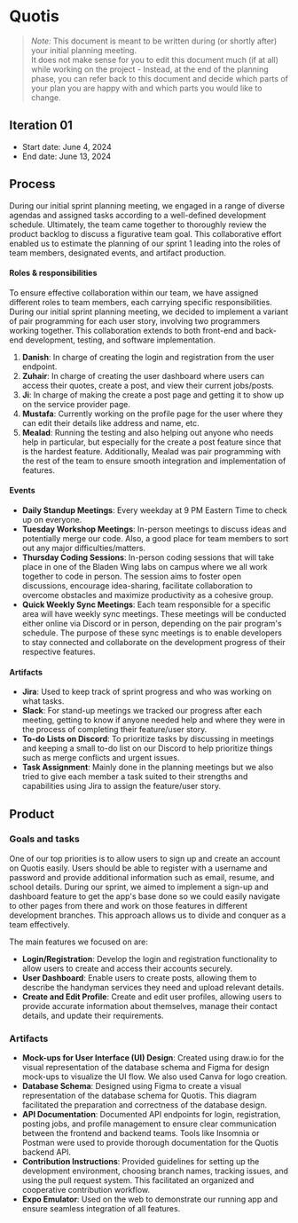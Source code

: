 # Quotis

> _Note:_ This document is meant to be written during (or shortly after) your initial planning meeting.     
> It does not make sense for you to edit this document much (if at all) while working on the project - Instead, at the end of the planning phase, you can refer back to this document and decide which parts of your plan you are happy with and which parts you would like to change.

## Iteration 01

* Start date: June 4, 2024
* End date: June 13, 2024

## Process

During our initial sprint planning meeting, we engaged in a range of diverse agendas and assigned tasks according to a well-defined development schedule. Ultimately, the team came together to thoroughly review the product backlog to discuss a figurative team goal. This collaborative effort enabled us to estimate the planning of our sprint 1 leading into the roles of team members, designated events, and artifact production.

#### Roles & responsibilities

To ensure effective collaboration within our team, we have assigned different roles to team members, each carrying specific responsibilities. During our initial sprint planning meeting, we decided to implement a variant of pair programming for each user story, involving two programmers working together. This collaboration extends to both front-end and back-end development, testing, and software implementation.

1. **Danish**: In charge of creating the login and registration from the user endpoint.
2. **Zuhair**: In charge of creating the user dashboard where users can access their quotes, create a post, and view their current jobs/posts.
3. **Ji**: In charge of making the create a post page and getting it to show up on the service provider page.
4. **Mustafa**: Currently working on the profile page for the user where they can edit their details like address and name, etc.
5. **Mealad**: Running the testing and also helping out anyone who needs help in particular, but especially for the create a post feature since that is the hardest feature. Additionally, Mealad was pair programming with the rest of the team to ensure smooth integration and implementation of features.

#### Events

* **Daily Standup Meetings**: Every weekday at 9 PM Eastern Time to check up on everyone.
* **Tuesday Workshop Meetings**: In-person meetings to discuss ideas and potentially merge our code. Also, a good place for team members to sort out any major difficulties/matters.
* **Thursday Coding Sessions**: In-person coding sessions that will take place in one of the Bladen Wing labs on campus where we all work together to code in person. The session aims to foster open discussions, encourage idea-sharing, facilitate collaboration to overcome obstacles and maximize productivity as a cohesive group.
* **Quick Weekly Sync Meetings**: Each team responsible for a specific area will have weekly sync meetings. These meetings will be conducted either online via Discord or in person, depending on the pair program's schedule. The purpose of these sync meetings is to enable developers to stay connected and collaborate on the development progress of their respective features.

#### Artifacts

* **Jira**: Used to keep track of sprint progress and who was working on what tasks.
* **Slack**: For stand-up meetings we tracked our progress after each meeting, getting to know if anyone needed help and where they were in the process of completing their feature/user story.
* **To-do Lists on Discord**: To prioritize tasks by discussing in meetings and keeping a small to-do list on our Discord to help prioritize things such as merge conflicts and urgent issues.
* **Task Assignment**: Mainly done in the planning meetings but we also tried to give each member a task suited to their strengths and capabilities using Jira to assign the feature/user story.

## Product

### Goals and tasks

One of our top priorities is to allow users to sign up and create an account on Quotis easily. Users should be able to register with a username and password and provide additional information such as email, resume, and school details. During our sprint, we aimed to implement a sign-up and dashboard feature to get the app's base done so we could easily navigate to other pages from there and work on those features in different development branches. This approach allows us to divide and conquer as a team effectively.

The main features we focused on are:
* **Login/Registration**: Develop the login and registration functionality to allow users to create and access their accounts securely.
* **User Dashboard**: Enable users to create posts, allowing them to describe the handyman services they need and upload relevant details.
* **Create and Edit Profile**: Create and edit user profiles, allowing users to provide accurate information about themselves, manage their contact details, and update their requirements.

### Artifacts

* **Mock-ups for User Interface (UI) Design**: Created using draw.io for the visual representation of the database schema and Figma for design mock-ups to visualize the UI flow. We also used Canva for logo creation.
* **Database Schema**: Designed using Figma to create a visual representation of the database schema for Quotis. This diagram facilitated the preparation and correctness of the database design.
* **API Documentation**: Documented API endpoints for login, registration, posting jobs, and profile management to ensure clear communication between the frontend and backend teams. Tools like Insomnia or Postman were used to provide thorough documentation for the Quotis backend API.
* **Contribution Instructions**: Provided guidelines for setting up the development environment, choosing branch names, tracking issues, and using the pull request system. This facilitated an organized and cooperative contribution workflow.
* **Expo Emulator**: Used on the web to demonstrate our running app and ensure seamless integration of all features.
